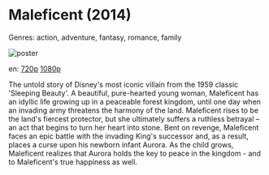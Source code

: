 # Maleficent (2014)

Genres: action, adventure, fantasy, romance, family

![poster](http://image.tmdb.org/t/p/w500/4FYu1AAu14tuBU0lns0hbKiHUcH.jpg)

en:
  [720p](magnet:?xt=urn:btih:F4FB610CE04CCC7EFA208B22ED7DCDBF0FE4502D&tr=udp://glotorrents.pw:6969/announce&tr=udp://tracker.opentrackr.org:1337/announce&tr=udp://torrent.gresille.org:80/announce&tr=udp://tracker.openbittorrent.com:80&tr=udp://tracker.coppersurfer.tk:6969&tr=udp://tracker.leechers-paradise.org:6969&tr=udp://p4p.arenabg.ch:1337&tr=udp://tracker.internetwarriors.net:1337)
  [1080p](magnet:?xt=urn:btih:1A097CC231756AE06C3A2BC1E39780765D5FBAF3&tr=udp://glotorrents.pw:6969/announce&tr=udp://tracker.opentrackr.org:1337/announce&tr=udp://torrent.gresille.org:80/announce&tr=udp://tracker.openbittorrent.com:80&tr=udp://tracker.coppersurfer.tk:6969&tr=udp://tracker.leechers-paradise.org:6969&tr=udp://p4p.arenabg.ch:1337&tr=udp://tracker.internetwarriors.net:1337)
  


The untold story of Disney's most iconic villain from the 1959 classic 'Sleeping Beauty'. A beautiful, pure-hearted young woman, Maleficent has an idyllic life growing up in a peaceable forest kingdom, until one day when an invading army threatens the harmony of the land.  Maleficent rises to be the land's fiercest protector, but she ultimately suffers a ruthless betrayal – an act that begins to turn her heart into stone. Bent on revenge, Maleficent faces an epic battle with the invading King's successor and, as a result, places a curse upon his newborn infant Aurora. As the child grows, Maleficent realizes that Aurora holds the key to peace in the kingdom - and to Maleficent's true happiness as well.